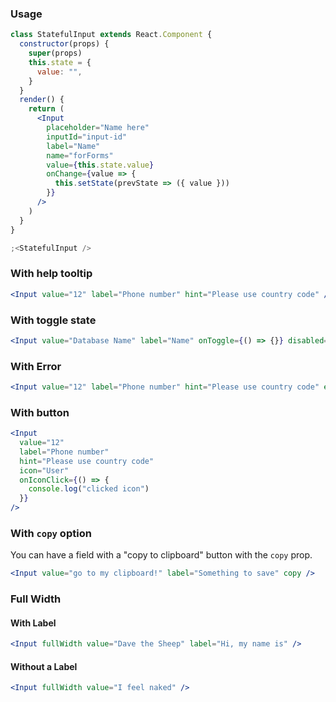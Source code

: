 ### Usage

```jsx
class StatefulInput extends React.Component {
  constructor(props) {
    super(props)
    this.state = {
      value: "",
    }
  }
  render() {
    return (
      <Input
        placeholder="Name here"
        inputId="input-id"
        label="Name"
        name="forForms"
        value={this.state.value}
        onChange={value => {
          this.setState(prevState => ({ value }))
        }}
      />
    )
  }
}

;<StatefulInput />
```

### With help tooltip

```jsx
<Input value="12" label="Phone number" hint="Please use country code" />
```

### With toggle state

```jsx
<Input value="Database Name" label="Name" onToggle={() => {}} disabled={true} hint="This value cannot be changed" />
```

### With Error

```jsx
<Input value="12" label="Phone number" hint="Please use country code" error="Must be less than 12 characters" />
```

### With button

```jsx
<Input
  value="12"
  label="Phone number"
  hint="Please use country code"
  icon="User"
  onIconClick={() => {
    console.log("clicked icon")
  }}
/>
```

### With `copy` option

You can have a field with a "copy to clipboard" button with the `copy` prop.

```jsx
<Input value="go to my clipboard!" label="Something to save" copy />
```

### Full Width

#### With Label

```jsx
<Input fullWidth value="Dave the Sheep" label="Hi, my name is" />
```

#### Without a Label

```jsx
<Input fullWidth value="I feel naked" />
```
